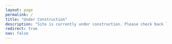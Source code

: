 ```yaml
---
layout: page
permalink: /
title: "Under Construction"
description: "Site is currently under construction. Please check back later."
redirect: true
nav: false
---
```

